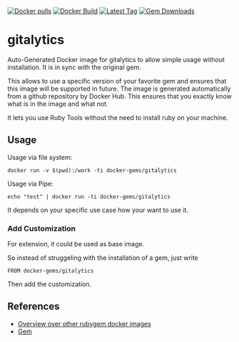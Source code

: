 [![Docker pulls](https://img.shields.io/docker/pulls/rubygem/gitalytics.svg)](https://hub.docker.com/r/rubygem/gitalytics/)
[![Docker Build](https://img.shields.io/docker/automated/rubygem/gitalytics.svg)](https://hub.docker.com/r/rubygem/gitalytics/)
[![Latest Tag](https://img.shields.io/github/tag/docker-rubygem/gitalytics.svg)](https://hub.docker.com/r/rubygem/gitalytics/)
[![Gem Downloads](https://img.shields.io/gem/dt/gitalytics.svg)](https://rubygems.org/gems/gitalytics/)
# gitalytics

Auto-Generated Docker image for gitalytics to allow simple usage without installation.
It is in sync with the original gem.

This allows to use a specific version of your favorite gem and ensures that this image will be supported in future.
The image is generated automatically from a github repository by Docker Hub.
This ensures that you exactly know what is in the image and what not.

It lets you use Ruby Tools without the need to install ruby on your machine.

## Usage

Usage via file system:

`docker run -v $(pwd):/work -ti docker-gems/gitalytics`

Usage via Pipe:

`echo "test" | docker run -ti docker-gems/gitalytics`

It depends on your specific use case how your want to use it.

### Add Customization

For extension, it could be used as base image.

So instead of struggeling with the installation of a gem, just write

`FROM docker-gems/gitalytics`

Then add the customization.

## References

 - [Overview over other rubygem docker images](https://github.com/thinkbot/docker-rubygem)
 - [Gem](https://rubygems.org/gems/gitalytics/)
